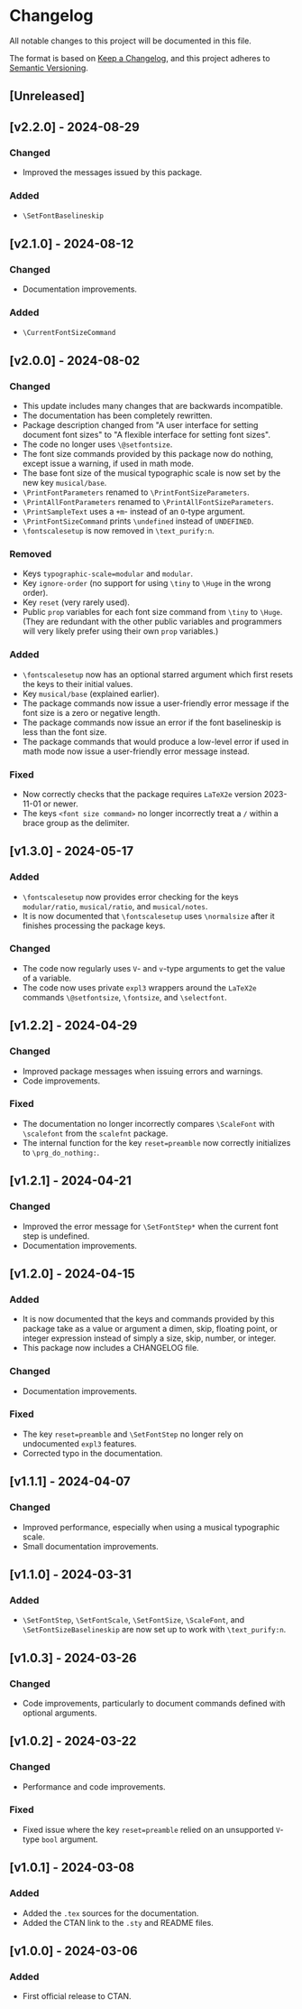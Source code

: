 # Changelog
All notable changes to this project will be documented in this file.

The format is based on [Keep a
Changelog](https://keepachangelog.com/en/1.0.0/), and this project adheres to
[Semantic Versioning](http://semver.org/spec/v2.0.0.html).

## [Unreleased]

## [v2.2.0] - 2024-08-29

### Changed
- Improved the messages issued by this package.

### Added
- `\SetFontBaselineskip`

## [v2.1.0] - 2024-08-12

### Changed
- Documentation improvements.

### Added
- `\CurrentFontSizeCommand`

## [v2.0.0] - 2024-08-02

### Changed
- This update includes many changes that are backwards incompatible.
- The documentation has been completely rewritten.
- Package description changed from "A user interface for setting document font
  sizes" to "A flexible interface for setting font sizes".
- The code no longer uses `\@setfontsize`.
- The font size commands provided by this package now do nothing, except issue
  a warning, if used in math mode.
- The base font size of the musical typographic scale is now set by the new key
  `musical/base`.
- `\PrintFontParameters` renamed to `\PrintFontSizeParameters`.
- `\PrintAllFontParameters` renamed to `\PrintAllFontSizeParameters`.
- `\PrintSampleText` uses a `+m`- instead of an `O`-type argument.
- `\PrintFontSizeCommand` prints `\undefined` instead of `UNDEFINED`.
- `\fontscalesetup` is now removed in `\text_purify:n`.

### Removed
- Keys `typographic-scale=modular` and `modular`.
- Key `ignore-order` (no support for using `\tiny` to `\Huge` in the wrong
  order).
- Key `reset` (very rarely used).
- Public `prop` variables for each font size command from `\tiny` to `\Huge`.
  (They are redundant with the other public variables and programmers will very
  likely prefer using their own `prop` variables.)

### Added
- `\fontscalesetup` now has an optional starred argument which first resets the
  keys to their initial values.
- Key `musical/base` (explained earlier).
- The package commands now issue a user-friendly error message if the font size
  is a zero or negative length.
- The package commands now issue an error if the font baselineskip is less than
  the font size.
- The package commands that would produce a low-level error if used in math
  mode now issue a user-friendly error message instead.

### Fixed
- Now correctly checks that the package requires `LaTeX2e` version 2023-11-01
  or newer.
- The keys `<font size command>` no longer incorrectly treat a `/` within a
  brace group as the delimiter.

## [v1.3.0] - 2024-05-17

### Added
- `\fontscalesetup` now provides error checking for the keys `modular/ratio`,
  `musical/ratio`, and `musical/notes`.
- It is now documented that `\fontscalesetup` uses `\normalsize` after it
  finishes processing the package keys.

### Changed
- The code now regularly uses `V`- and `v`-type arguments to get the value of a
  variable.
- The code now uses private `expl3` wrappers around the `LaTeX2e` commands
  `\@setfontsize`, `\fontsize`, and `\selectfont`.

## [v1.2.2] - 2024-04-29

### Changed
- Improved package messages when issuing errors and warnings.
- Code improvements.

### Fixed
- The documentation no longer incorrectly compares `\ScaleFont` with
  `\scalefont` from the `scalefnt` package.
- The internal function for the key `reset=preamble` now correctly initializes
  to `\prg_do_nothing:`.

## [v1.2.1] - 2024-04-21

### Changed
- Improved the error message for `\SetFontStep*` when the current font step is
  undefined.
- Documentation improvements.

## [v1.2.0] - 2024-04-15

### Added
- It is now documented that the keys and commands provided by this package take
  as a value or argument a dimen, skip, floating point, or integer expression
  instead of simply a size, skip, number, or integer.
- This package now includes a CHANGELOG file.

### Changed
- Documentation improvements.

### Fixed
- The key `reset=preamble` and `\SetFontStep` no longer rely on undocumented
  `expl3` features.
- Corrected typo in the documentation.

## [v1.1.1] - 2024-04-07

### Changed
- Improved performance, especially when using a musical typographic scale.
- Small documentation improvements.

## [v1.1.0] - 2024-03-31

### Added
 - `\SetFontStep`, `\SetFontScale`, `\SetFontSize`, `\ScaleFont`, and
 `\SetFontSizeBaselineskip` are now set up to work with `\text_purify:n`.

## [v1.0.3] - 2024-03-26

### Changed
- Code improvements, particularly to document commands defined with optional
  arguments.

## [v1.0.2] - 2024-03-22

### Changed
- Performance and code improvements.

### Fixed
- Fixed issue where the key `reset=preamble` relied on an unsupported `V`-type
  `bool` argument.

## [v1.0.1] - 2024-03-08

### Added
- Added the `.tex` sources for the documentation.
- Added the CTAN link to the `.sty` and README files.

## [v1.0.0] - 2024-03-06

### Added
- First official release to CTAN.